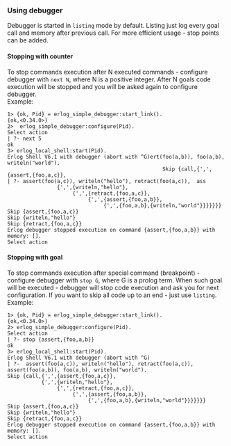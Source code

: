 ### Using debugger
Debugger is started in `listing` mode by default. Listing just log every goal call and memory after previous call. For
more efficient usage - stop points can be added. 

#### Stopping with counter
To stop commands execution after N executed commands - configure debugger with `next N`, where N is a positive integer.
After N goals code execution will be stopped and you will be asked again to configure debugger.  
Example:

    1> {ok, Pid} = erlog_simple_debugger:start_link().
    {ok,<0.34.0>}
    2>  erlog_simple_debugger:configure(Pid).
    Select action
    | ?- next 5
    ok
    3> erlog_local_shell:start(Pid).
    Erlog Shell V6.1 with debugger (abort with ^G)ert(foo(a,b)), foo(a,b), writeln("world").
                                                      Skip {call,{',',{assert,{foo,a,c}},
    | ?- assert(foo(a,c)), writeln("hello"), retract(foo(a,c)),  ass
                    {',',{writeln,"hello"},
                         {',',{retract,{foo,a,c}},
                              {',',{assert,{foo,a,b}},
                                   {',',{foo,a,b},{writeln,"world"}}}}}}}
    Skip {assert,{foo,a,c}}
    Skip {writeln,"hello"}
    Skip {retract,{foo,a,c}}
    Erlog debugger stopped execution on command {assert,{foo,a,b}} with memory: [].
    Select action

#### Stopping with goal
To stop commands execution after special command (breakpoint) - configure debugger with `stop G`, where G is a prolog term.
When such goal will be executed - debugger will stop code execution and ask you for next configuration. If you want to skip
all code up to an end - just use `listing`.  
Example:

    1> {ok, Pid} = erlog_simple_debugger:start_link().
    {ok,<0.34.0>}
    2> erlog_simple_debugger:configure(Pid).
    Select action
    | ?- stop {assert,{foo,a,b}}
    ok
    3> erlog_local_shell:start(Pid).
    Erlog Shell V6.1 with debugger (abort with ^G)
    | ?-  assert(foo(a,c)), writeln("hello"), retract(foo(a,c)),  assert(foo(a,b)), foo(a,b), writeln("world"). 
    Skip {call,{',',{assert,{foo,a,c}},
               {',',{writeln,"hello"},
                    {',',{retract,{foo,a,c}},
                         {',',{assert,{foo,a,b}},
                              {',',{foo,a,b},{writeln,"world"}}}}}}}
    Skip {assert,{foo,a,c}}
    Skip {writeln,"hello"}
    Skip {retract,{foo,a,c}}
    Erlog debugger stopped execution on command {assert,{foo,a,b}} with memory: [].
    Select action